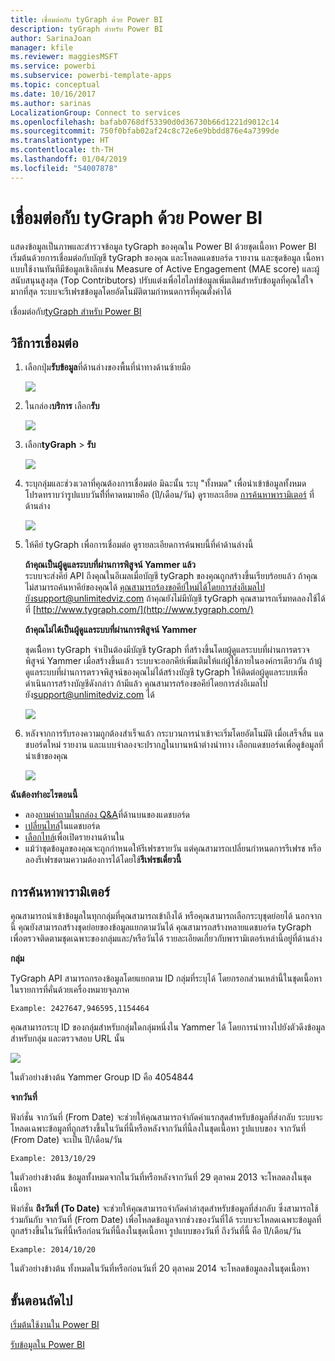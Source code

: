 ```yaml
---
title: เชื่อมต่อกับ tyGraph ด้วย Power BI
description: tyGraph สำหรับ Power BI
author: SarinaJoan
manager: kfile
ms.reviewer: maggiesMSFT
ms.service: powerbi
ms.subservice: powerbi-template-apps
ms.topic: conceptual
ms.date: 10/16/2017
ms.author: sarinas
LocalizationGroup: Connect to services
ms.openlocfilehash: bafab0768df53390d0d36730b66d1221d9012c14
ms.sourcegitcommit: 750f0bfab02af24c8c72e6e9bbdd876e4a7399de
ms.translationtype: HT
ms.contentlocale: th-TH
ms.lasthandoff: 01/04/2019
ms.locfileid: "54007878"
---
```

# <a name="connect-to-tygraph--with-power-bi"></a>เชื่อมต่อกับ tyGraph ด้วย Power BI
แสดงข้อมูลเป็นภาพและสำรวจข้อมูล tyGraph ของคุณใน Power BI ด้วยชุดเนื้อหา Power BI เริ่มต้นด้วยการเชื่อมต่อกับบัญชี tyGraph ของคุณ และโหลดแดชบอร์ด รายงาน และชุดข้อมูล เนื้อหาแบบใช้งานทันทีมีข้อมูลเชิงลึกเช่น Measure of Active Engagement (MAE score) และผู้สนับสนุนสูงสุด (Top Contributors) ปรับแต่งเพื่อไฮไลท์ข้อมูลเพิ่มเติมสำหรับข้อมูลที่คุณใส่ใจมากที่สุด  ระบบจะรีเฟรชข้อมูลโดยอัตโนมัติตามกำหนดการที่คุณตั้งค่าได้

เชื่อมต่อกับ[tyGraph สำหรับ Power BI](https://app.powerbi.com/getdata/services/tygraph)

## <a name="how-to-connect"></a>วิธีการเชื่อมต่อ
1. เลือกปุ่ม**รับข้อมูล**ที่ด้านล่างของพื้นที่นำทางด้านซ้ายมือ
   
   ![](media/service-connect-to-tygraph/getdata.png)
2. ในกล่อง**บริการ** เลือก**รับ**
   
   ![](media/service-connect-to-tygraph/services.png)
3. เลือก**tyGraph** \> **รับ**
   
   ![](media/service-connect-to-tygraph/tygraph.png)
4. ระบุกลุ่มและช่วงเวลาที่คุณต้องการเชื่อมต่อ มิฉะนั้น ระบุ "ทั้งหมด" เพื่อนำเข้าข้อมูลทั้งหมด โปรดทราบว่ารูปแบบวันที่ีที่คาดหมายคือ (ปี/เดือน/วัน) ดูรายละเอียด [การค้นหาพารามิเตอร์](#FindingParams) ที่ด้านล่าง
   
   ![](media/service-connect-to-tygraph/parameters.png)
5. ให้คีย์ tyGraph เพื่อการเชื่อมต่อ ดูรายละเอียดการค้นพบนี้ที่ค่าด้านล่างนี้
   
    **ถ้าคุณเป็นผู้ดูแลระบบที่ผ่านการพิสูจน์ Yammer แล้ว**  
    ระบบจะส่งคีย์ API ถึงคุณในอีเมลเมื่อบัญชี tyGraph ของคุณถูกสร้างขึ้นเรียบร้อยแล้ว ถ้าคุณไม่สามารถค้นหาคีย์ของคุณได้ คุณสามารถร้องขอคีย์ใหม่ได้โดยการส่งอีเมลไปยังsupport@unlimitedviz.com ถ้าคุณยังไม่มีบัญชี tyGraph คุณสามารถเริ่มทดลองใช้ได้ที่ [http://www.tygraph.com/](http://www.tygraph.com/) 
   
    **ถ้าคุณไม่ได้เป็นผู้ดูแลระบบที่ผ่านการพิสูจน์ Yammer**
   
    ชุดเนืิ้อหา tyGraph จำเป็นต้องมีบัญชี tyGraph ที่สร้างขึ้นโดยผู้ดูแลระบบที่ผ่านการตรวจพิสูจน์ Yammer เมื่อสร้างขึ้นแล้ว ระบบจะออกคีย์เพิ่มเติมให้แก่ผู้ใช้ภายในองค์กรเดียวกัน ถ้าผู้ดูแลระบบที่ผ่านการตรวจพิสูจน์ของคุณไม่ได้สร้างบัญชี tyGraph ให้ติดต่อผู้ดูแลระบบเพื่อดำเนินการสร้างบัญชีดังกล่าว ถ้ามีแล้ว คุณสามารถร้องขอคีย์โดยการส่งอีเมลไปยัง<support@unlimitedviz.com> ได้
   
    ![](media/service-connect-to-tygraph/creds.png)
6. หลังจากการรับรองความถูกต้องสำเร็จแล้ว กระบวนการนำเข้าจะเริ่มโดยอัตโนมัติ เมื่อเสร็จสิ้น แดชบอร์ดใหม่ รายงาน และแบบจำลองจะปรากฏในบานหน้าต่างนำทาง เลือกแดชบอร์ดเพื่อดูข้อมูลที่นำเข้าของคุณ
   
    ![](media/service-connect-to-tygraph/dashboard.png)

**ฉันต้องทำอะไรตอนนี้**

* ลอง[ถามคำถามในกล่อง Q&A](consumer/end-user-q-and-a.md)ที่ด้านบนของแดชบอร์ด
* [เปลี่ยนไทล์](service-dashboard-edit-tile.md)ในแดชบอร์ด
* [เลือกไทล์](consumer/end-user-tiles.md)เพื่อเปิดรายงานด้านใน
* แม้ว่าชุดข้อมูลของคุณจะถูกกำหนดให้รีเฟรชรายวัน แต่คุณสามารถเปลี่ยนกำหนดการรีเฟรช หรือลองรีเฟรชตามความต้องการได้โดยใช้**รีเฟรชเดี๋ยวนี้**

<a name="FindingParams"></a>

## <a name="finding-parameters"></a>การค้นหาพารามิเตอร์
คุณสามารถนำเข้าข้อมูลในทุกกลุ่มที่คุณสามารถเข้าถึงได้ หรือคุณสามารถเลือกระบุชุดย่อยได้ นอกจากนี้ คุณยังสามารถสร้างชุดย่อยของข้อมูลแยกตามวันได้ คุณสามารถสร้างหลายแดชบอร์ด tyGraph เพื่อตรวจติดตามชุดเฉพาะของกลุ่มและ/หรือวันได้ รายละเอียดเกี่ยวกับพารามิเตอร์เหล่านี้อยู่ที่ด้านล่าง

**กลุ่ม**

TyGraph API สามารถกรองข้อมูลโดยแยกตาม ID กลุ่มที่ระบุได้ โดยกรอกส่วนเหล่านี้ในชุดเนื้อหาในรายการที่คั่นด้วยเครื่องหมายจุลภาค 

    Example: 2427647,946595,1154464


คุณสามารถระบุ ID ของกลุ่มสำหรับกลุ่มใดกลุ่มหนึ่งใน Yammer ได้ โดยการนำทางไปยังตัวดึงข้อมูลสำหรับกลุ่ม และตรวจสอบ URL นั้น

![](media/service-connect-to-tygraph/yammer.png)

ในตัวอย่างข้างต้น Yammer Group ID คือ 4054844

**จากวันที่**

ฟังก์ชั่น จากวันที่ (From Date) จะช่วยให้คุณสามารถจำกัดค่าแรกสุดสำหรับข้อมูลที่ส่งกลับ ระบบจะโหลดเฉพาะข้อมูลที่ถูกสร้างขึ้นในวันที่นี้หรือหลังจากวันที่นี้ลงในชุดเนื้อหา รูปแบบของ จากวันที่ (From Date) จะเป็น ปี/เดือน/วัน 

    Example: 2013/10/29

ในตัวอย่างข้างต้น ข้อมูลทั้งหมดจากในวันที่หรือหลังจากวันที่ 29 ตุลาคม 2013 จะโหลดลงในชุดเนื้อหา 

ฟังก์ชั่น **ถึงวันที่ (To Date)** จะช่วยให้คุณสามารถจำกัดค่าล่าสุดสำหรับข้อมูลที่ส่งกลับ ซึ่งสามารถใช้ร่วมกันกับ จากวันที่ (From Date) เพื่อโหลดข้อมูลจากช่วงของวันที่ได้ ระบบจะโหลดเฉพาะข้อมูลที่ถูกสร้างขึ้นในวันที่นี้หรือก่อนวันที่นี้ลงในชุดเนื้อหา รูปแบบของวันที่ ถึงวันที่นี้ คือ ปี/เดือน/วัน 

    Example: 2014/10/20

ในตัวอย่างข้างต้น ทั้งหมดในวันที่หรือก่อนวันที่ 20 ตุลาคม 2014 จะโหลดข้อมูลลงในชุดเนื้อหา 

## <a name="next-steps"></a>ขั้นตอนถัดไป
[เริ่มต้นใช้งานใน Power BI](service-get-started.md)

[รับข้อมูลใน Power BI](service-get-data.md)

